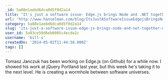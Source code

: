 ```yaml
---
_id: 5a88e1aebd6dca0d5f0d2a14
title: "It's just a software issue- Edge.js brings Node and .NET together on three platforms"
url: 'http://www.hanselman.com/blog/ItsJustASoftwareIssueEdgejsBringsNodeAndNETTogetherOnThreePlatforms.aspx'
category: 5a88e1aebd6dca0d5f0d2a14
slug: 'its-just-a-software-issue-edge-js-brings-node-and-net-together-on-three-platforms'
user_id: 5a83ce59d6eb0005c4ecda2c
username: 'bill-s'
createdOn: '2014-05-02T11:44:58.000Z'
tags: []
---
```


Tomasz Janczuk has been working on Edge.js (on Github) for a while now. I showed his work at jQuery Portland last year, but this week he's taking it to the next level. He is creating a wormhole between software universes.
